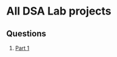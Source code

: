 # All DSA Lab projects
## Questions

1. [Part 1](https://github.com/Brajo280603/SEM_3_DSA_LAB/blob/main/part_01/questions.md)
